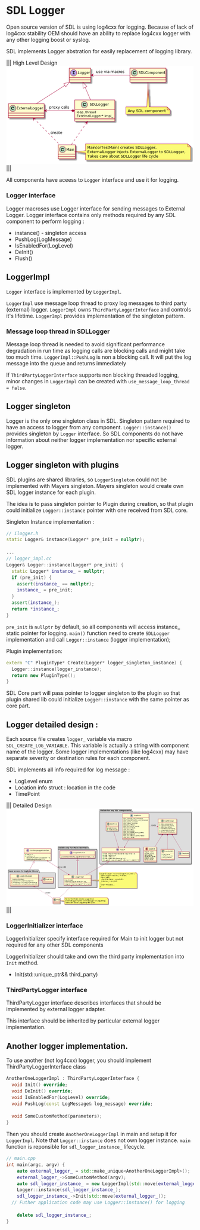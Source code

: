 # SDL Logger

Open source version of SDL is using log4cxx for logging.
Because of lack of log4cxx stability OEM should have an ability to replace log4cxx logger with any other logging boost or syslog.


SDL implements Logger abstration for easily replacement of logging library.

|||
High Level Design
![Logger](./assets/high_level_design.png)
|||


All components have aceess to `Logger` interface and use it for logging.

### Logger interface 

Logger macroses use Logger interface for sending messages to External Logger. 
Logger interface contains only methods required by any SDL component to perform logging : 

 * instance() - singleton access
 * PushLog(LogMessage)
 * IsEnabledFor(LogLevel)
 * DeInit()
 * Flush() 


## LoggerImpl

`Logger` interface is implemented by `LoggerImpl`. 

`LoggerImpl` use message loop thread to proxy log messages to third party (external) logger.
`LoggerImpl` owns `ThirdPartyLoggerInterface` and controls it's lifetime. 
`LoggerImpl` provides implementation of the singleton pattern.


### Message loop thread in SDLLogger

Message loop thread is needed to avoid significant performance degradation in run time as logging calls are blocking calls and might take too much time. 
`LoggerImpl::PushLog` is non a blocking call. It will put the log message into the queue and returns immediately 


If `ThirdPartyLoggerInterface` supports non blocking threaded logging, minor changes in `LoggerImpl` can be created with `use_message_loop_thread = false`. 

## Logger singleton 

Logger is the only one singleton class in SDL.
Singleton pattern required to have an access to logger from any component. 
`Logger::instance()` provides singleton by `Logger` interface.
So SDL components do not have information about neither logger implementation nor specific external logger. 

## Logger singleton with plugins 

SDL plugins are shared libraries, so `LoggerSingleton` could not be implemented with Mayers singleton. 
Mayers singleton would create own SDL logger instance for each plugin.

The idea is to pass singleton pointer to Plugin during creation, so that plugin could initialize `Logger::instance` pointer with one received from SDL core. 


Singleton Instance implementation : 
```cpp
// ilogger.h
static Logger& instance(Logger* pre_init = nullptr);

...
// logger_impl.cc
Logger& Logger::instance(Logger* pre_init) {
  static Logger* instance_ = nullptr;
  if (pre_init) {
    assert(instance_ == nullptr);
    instance_ = pre_init;
  }
  assert(instance_);
  return *instance_;
}
```

`pre_init` is `nullptr` by default, so all components will access instance_ static pointer for logging. 
`main()`  function need to create `SDLLogger` implementation and call `Logger::instance` (logger implementation);

Plugin implementation:
```cpp 
extern "C" PluginType* Create(Logger* logger_singleton_instance) {
  Logger::instance(logger_instance);
  return new PluginType();
}
```

SDL Core part will pass pointer to logger singleton to the plugin so that plugin shared lib could initialize `Logger::instance` with the same pointer as core part. 

## Logger detailed design :

Each source file creates `logger_` variable via macro `SDL_CREATE_LOG_VARIABLE`. 
This variable is actually a string with component name of the logger.
Some logger implementations (like log4cxx) may have separate severity or destination rules for each component. 


SDL implements all info required for log message :

 * LogLevel enum
 * Location info struct : location in the code
 * TimePoint 


|||
Detailed Design
![Logger in details](./assets/detailed_logger_design.png)
|||


### LoggerInitializer interface 

LoggerInitializer specify interface required for Main to init logger but not required for any other SDL components

LoggerInitializer should take and own the third party implementation into `Init` method. 
 - Init(std::unique_ptr<ThirdPartyLoggerInterface>&& third_party)


### ThirdPartyLogger interface

ThirdPartyLogger interface describes interfaces that should be implemented by external logger adapter. 

This interface should be inherited by particular external logger implementation. 


## Another logger implementation. 


To use another (not log4cxx) logger, you should implement ThirdPartyLoggerInterface class 

```cpp
AnotherOneLoggerImpl : ThirdPartyLoggerInterface {
  void Init() override;
  void DeInit() override;
  void IsEnabledFor(LogLevel) override;
  void PushLog(const LogMessage& log_message) override;

  void SomeCustomMethod(parameters);
}
```

Then you should create `AnotherOneLoggerImpl` in main and setup it for `LoggerImpl`.
Note that `Logger::instance` does not own logger instance. `main` function is reponsible for `sdl_logger_instance_` lifecycle.

```cpp
// main.cpp
int main(argc, argv) {
	auto external_logger_ = std::make_unique<AnotherOneLoggerImpl>();
	external_logger_->SomeCustomMethod(argv);
	auto sdl_logger_instance_ = new LoggerImpl(std::move(external_logger_));
	Logger::instance(sdl_logger_instance_);  
	sdl_logger_instance_->Init(std::move(external_logger_));
  // Futher application code may use Logger::instance() for logging 
	
	delete sdl_logger_instance_;
}

```
